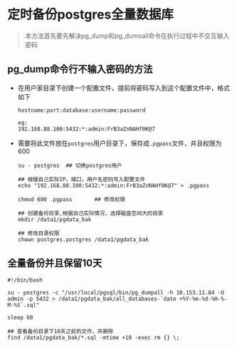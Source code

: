 # 定时备份postgres全量数据库

> 本方法首先要先解决pg_dump和pg_dumoall命令在执行过程中不交互输入密码

## pg_dump命令行不输入密码的方法

- 在用户家目录下创建一个配置文件，提前将密码写入到这个配置文件中，格式如下

  ```
  hostname:port:database:username:password
  
  eg:
  192.168.88.100:5432:*:admin:FrB3aZnNAHf0K@7
  ```

- 需要将此文件放在`postgres`用户目录下，保存成`.pgpass`文件，并且权限为600

  ```
  su - postgres  ## 切换postgres用户
  
  ## 根据自己实际IP，端口，用户名密码写入配置文件
  echo "192.168.88.100:5432:*:admin:FrB3aZnNAHf0K@7" > .pgpass
  
  chmod 600 .pgpass       ## 修改权限
  
  ## 创建备份目录,根据自己实际情况，选择磁盘空间大的目录
  mkdir /data1/pgdata_bak
  
  ## 修改目录权限
  chown postgres.postgres /data1/pgdata_bak
  ```
  

## 全量备份并且保留10天

```
#!/bin/bash

su - postgres -c "/usr/local/pgsql/bin/pg_dumpall -h 10.153.11.84 -U admin -p 5432 > /data1/pgdata_bak/all_databases-`date +%Y-%m-%d-%H-%-M-%S`.sql"

sleep 60

## 查看备份目录下10天之前的文件，并删除
find /data1/pgdata_bak/*.sql -mtime +10 -exec rm {} \;
```

